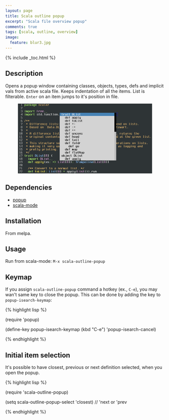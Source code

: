 ```yaml
---
layout: page
title: Scala outline popup
excerpt: "Scala file overview popup"
comments: true
tags: [scala, outline, overview]
image:
  feature: blur3.jpg
---
```


{% include _toc.html %}

## Description
Opens a popup window containing classes, objects, types, defs and implicit vals from active scala file.
Keeps indentation of all the items. List is filterable. `Enter` on an item jumps to it's position in file.

<figure>
    <img src="/images/outline-popup.png" alt="Scala outline popup screenshot">
</figure>

## Dependencies

* [popup](https://github.com/auto-complete/popup-el)
* [scala-mode](https://github.com/hvesalai/scala-mode2)

## Installation

From melpa.

## Usage

Run from scala-mode: `M-x scala-outline-popup`

## Keymap

If you assign `scala-outline-popup` command a hotkey (ex., `C-e`), you may wan't same key to close the popup.
This can be done by adding the key to `popup-isearch-keymap`:

{% highlight lisp  %}

(require 'popup)

(define-key popup-isearch-keymap (kbd "C-e") 'popup-isearch-cancel)

{% endhighlight %}

## Initial item selection

It's possible to have closest, previous or next definition selected, when you open the popup.

{% highlight lisp  %}

(require 'scala-outline-popup)

(setq scala-outline-popup-select 'closest) // 'next or 'prev

{% endhighlight %}
